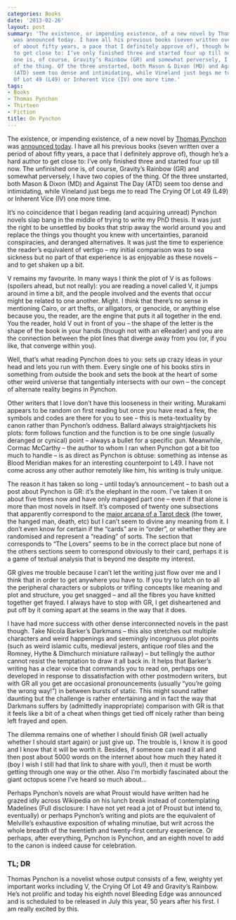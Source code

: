 ```yaml
---
categories: Books
date: '2013-02-26'
layout: post
summary: 'The existence, or impending existence, of a new novel by Thomas Pynchon
  was announced today. I have all his previous books (seven written over a period
  of about fifty years, a pace that I definitely approve of), though he’s a hard author
  to get close to: I’ve only finished three and started four up till now. The unfinished
  one is, of course, Gravity’s Rainbow (GR) and somewhat perversely, I have two copies
  of the thing. Of the three unstarted, both Mason & Dixon (MD) and Against The Day
  (ATD) seem too dense and intimidating, while Vineland just begs me to read The Crying
  Of Lot 49 (L49) or Inherent Vice (IV) one more time.'
tags:
- Books
- Thomas Pynchon
- Thirteen
- Fiction
title: On Pynchon
---
```


The existence, or impending existence, of a new novel by [Thomas Pynchon](http://en.wikipedia.org/wiki/Thomas_Pynchon) was [announced today](http://dealbook.nytimes.com/2013/02/25/pynchon-takes-on-silicon-alley/). I have all his previous books (seven written over a period of about fifty years, a pace that I definitely approve of), though he’s a hard author to get close to: I’ve only finished three and started four up till now. The unfinished one is, of course, Gravity’s Rainbow (GR) and somewhat perversely, I have two copies of the thing. Of the three unstarted, both Mason & Dixon (MD) and Against The Day (ATD) seem too dense and intimidating, while Vineland just begs me to read The Crying Of Lot 49 (L49) or Inherent Vice (IV) one more time.

It’s no coincidence that I began reading (and acquiring unread) Pynchon novels slap bang in the middle of trying to write my PhD thesis. It was just the right to be unsettled by books that strip away the world around you and replace the things you thought you knew with uncertainties, paranoid conspiracies, and deranged alternatives. It was just the time to experience the reader’s equivalent of vertigo – my initial comparison was to sea sickness but no part of that experience is as enjoyable as these novels – and to get shaken up a bit.

V remains my favourite. In many ways I think the plot of V is as follows (spoilers ahead, but not really): you are reading a novel called V, it jumps around in time a bit, and the people involved and the events that occur might be related to one another. Might. I think that there’s no sense in mentioning Cairo, or art thefts, or alligators, or genocide, or anything else because you, the reader, are the engine that puts it all together in the end. You the reader, hold V out in front of you – the shape of the letter is the shape of the book in your hands (though not with an eReader) and you are the connection between the plot lines that diverge away from you (or, if you like, that converge within you).

Well, that’s what reading Pynchon does to you: sets up crazy ideas in your head and lets you run with them. Every single one of his books stirs in something from outside the book and sets the book at the heart of some other weird universe that tangentially intersects with our own – the concept of alternate reality begins in Pynchon.

Other writers that I love don’t have this looseness in their writing. Murakami appears to be random on first reading but once you have read a few, the symbols and codes are there for you to see – this is meta-textuality by canon rather than Pynchon’s oddness. Ballard always straightjackets his plots: form follows function and the function is to be one single (usually deranged or cynical) point – always a bullet for a specific gun. Meanwhile, Cormac McCarthy – the author to whom I ran when Pynchon got a bit too much to handle – is as direct as Pynchon is obtuse: something as intense as Blood Meridian makes for an interesting counterpoint to L49. I have not come across any other author remotely like him, his writing is truly unique.

The reason it has taken so long – until today’s announcement – to bash out a post about Pynchon is GR: it’s the elephant in the room. I’ve taken it on about five times now and have only managed part one – even if that alone is more than most novels in itself. It’s composed of twenty one subsections that apparently correspond to the [major arcana of a Tarot deck](http://www.psychicguild.com/tarot_major.php) (the tower, the hanged man, death, etc) but I can’t seem to divine any meaning from it. I don’t even know for certain if the “cards” are in “order”, or whether they are randomised and represent a “reading” of sorts. The section that corresponds to “The Lovers” seems to be in the correct place but none of the others sections seem to correspond obviously to their card, perhaps it is a game of textual analysis that is beyond me despite my interest.

GR gives me trouble because I can’t let the writing just flow over me and I think that in order to get anywhere you have to. If you try to latch on to all the peripheral characters or subplots or trifling concepts like meaning and plot and structure, you get snagged – and all the fibres you have knitted together get frayed. I always have to stop with GR, I get disheartened and put off by it coming apart at the seams in the way that it does.

I have had more success with other dense interconnected novels in the past though. Take Nicola Barker’s Darkmans – this also stretches out multiple characters and weird happenings and seemingly incongruous plot points (such as weird islamic cults, medieval jesters, antique roof tiles and the Romney, Hythe & Dimchurch miniature railway) – but tellingly the author cannot resist the temptation to draw it all back in. It helps that Barker’s writing has a clear voice that commands you to read on, perhaps one developed in response to dissatisfaction with other postmodern writers, but with GR all you get are occasional pronouncements (usually “you’re going the wrong way!”) in between bursts of static. This might sound rather daunting but the challenge is rather entertaining and in fact the way that Darkmans suffers by (admittedly inappropriate) comparison with GR is that it feels like a bit of a cheat when things get tied off nicely rather than being left frayed and open.

The dilemma remains one of whether I should finish GR (well actually whether I should start again) or just give up. The trouble is, I know it is good and I know that it will be worth it. Besides, if someone can read it all and then post about 5000  words on the internet about how much they hated it (boy I wish I still had that link to share with you!), then it must be worth getting through one way or the other. Also I’m morbidly fascinated about the giant octopus scene I’ve heard so much about…

Perhaps Pynchon’s novels are what Proust would have written had he grazed idly across Wikipedia on his lunch break instead of contemplating Madelines (Full disclosure: I have not yet read a jot of Proust but intend to, eventually) or perhaps Pynchon’s writing and plots are the equivalent of Melville’s exhaustive exposition of whaling minutiae, but writ across the whole breadth of the twentieth and twenty-first century experience. Or perhaps, after everything, Pynchon is Pynchon, and an eighth novel to add to the canon is indeed cause for celebration.

### TL; DR

Thomas Pynchon is a novelist whose output consists of a few, weighty yet important works including V, the Crying Of Lot 49 and Gravity’s Rainbow. He’s not prolific and today his eighth novel Bleeding Edge was announced and is scheduled to be released in July this year, 50 years after his first. I am really excited by this.